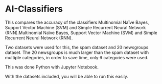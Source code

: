 # AI-Classifiers
This compares the accuracy of the classifiers Multinomial Naïve Bayes, Support Vector Machine (SVM) and Simple Recurrent Neural Network (RNN).Multinomial Naïve Bayes, Support Vector Machine (SVM) and Simple Recurrent Neural Network (RNN).

Two datasets were used for this, the spam dataset and 20 newsgroups dataset. The 20 newsgroups is much larger than the spam dataset with multiple categories, in order to save time, only 6 categories were used. 

This was done Python with Jupyter Notebook.

With the datasets included, you will be able to run this easily.
